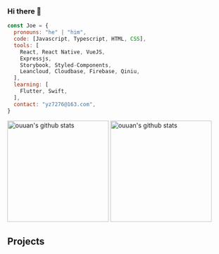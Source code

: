 ### Hi there 👋

<!--
**youz88/youz88** is a ✨ _special_ ✨ repository because its `README.md` (this file) appears on your GitHub profile.

Here are some ideas to get you started:

- 🔭 I’m currently working on ...
- 🌱 I’m currently learning ...
- 👯 I’m looking to collaborate on ...
- 🤔 I’m looking for help with ...
- 💬 Ask me about ...
- 📫 How to reach me: ...
- 😄 Pronouns: ...
- ⚡ Fun fact: ...
-->
```javascript
const Joe = {
  pronouns: "he" | "him",
  code: [Javascript, Typescript, HTML, CSS],
  tools: [
    React, React Native, VueJS,
    Expressjs,
    Storybook, Styled-Components,
    Leancloud, Cloudbase, Firebase, Qiniu,
  ],
  learning: [
    Flutter, Swift,
  ],
  contact: "yz7276@163.com",
}
```
<p align="left">
<img alt="ouuan's github stats" height='230' src="https://github-readme-stats.vercel.app/api?username=youz88&show_icons=true&include_all_commits=true">
<img alt="ouuan's github stats" height='230' src="https://github-readme-stats.vercel.app/api/top-langs/?username=youz88">
</p>

## Projects



